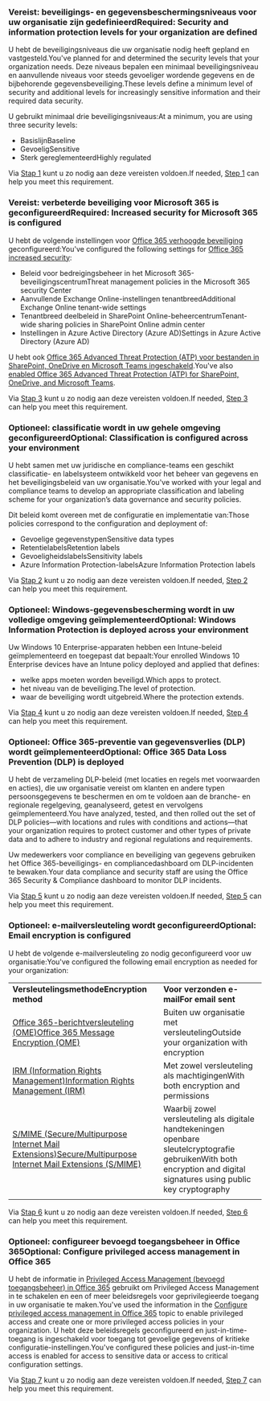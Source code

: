 <a name="crit-infoprotect-step1"></a>
### <a name="required-security-and-information-protection-levels-for-your-organization-are-defined"></a><span data-ttu-id="c8696-101">Vereist: beveiligings- en gegevensbeschermingsniveaus voor uw organisatie zijn gedefinieerd</span><span class="sxs-lookup"><span data-stu-id="c8696-101">Required: Security and information protection levels for your organization are defined</span></span>

<span data-ttu-id="c8696-102">U hebt de beveiligingsniveaus die uw organisatie nodig heeft gepland en vastgesteld.</span><span class="sxs-lookup"><span data-stu-id="c8696-102">You've planned for and determined the security levels that your organization needs.</span></span> <span data-ttu-id="c8696-103">Deze niveaus bepalen een minimaal beveiligingsniveau en aanvullende niveaus voor steeds gevoeliger wordende gegevens en de bijbehorende gegevensbeveiliging.</span><span class="sxs-lookup"><span data-stu-id="c8696-103">These levels define a minimum level of security and additional levels for increasingly sensitive information and their required data security.</span></span>

<span data-ttu-id="c8696-104">U gebruikt minimaal drie beveiligingsniveaus:</span><span class="sxs-lookup"><span data-stu-id="c8696-104">At a minimum, you are using three security levels:</span></span>

- <span data-ttu-id="c8696-105">Basislijn</span><span class="sxs-lookup"><span data-stu-id="c8696-105">Baseline</span></span>
- <span data-ttu-id="c8696-106">Gevoelig</span><span class="sxs-lookup"><span data-stu-id="c8696-106">Sensitive</span></span>
- <span data-ttu-id="c8696-107">Sterk gereglementeerd</span><span class="sxs-lookup"><span data-stu-id="c8696-107">Highly regulated</span></span>

<span data-ttu-id="c8696-108">Via [Stap 1](../infoprotect-define-sec-infoprotect-levels.md) kunt u zo nodig aan deze vereisten voldoen.</span><span class="sxs-lookup"><span data-stu-id="c8696-108">If needed, [Step 1](../infoprotect-define-sec-infoprotect-levels.md) can help you meet this requirement.</span></span> 

<a name="crit-infoprotect-step3"></a>
### <a name="required-increased-security-for-microsoft-365-is-configured"></a><span data-ttu-id="c8696-109">Vereist: verbeterde beveiliging voor Microsoft 365 is geconfigureerd</span><span class="sxs-lookup"><span data-stu-id="c8696-109">Required: Increased security for Microsoft 365 is configured</span></span>

<span data-ttu-id="c8696-110">U hebt de volgende instellingen voor [Office 365 verhoogde beveiliging](https://docs.microsoft.com/office365/securitycompliance/tenant-wide-setup-for-increased-security) geconfigureerd:</span><span class="sxs-lookup"><span data-stu-id="c8696-110">You've configured the following settings for [Office 365 increased security](https://docs.microsoft.com/office365/securitycompliance/tenant-wide-setup-for-increased-security):</span></span>

- <span data-ttu-id="c8696-111">Beleid voor bedreigingsbeheer in het Microsoft 365-beveiligingscentrum</span><span class="sxs-lookup"><span data-stu-id="c8696-111">Threat management policies in the Microsoft 365 security Center</span></span>
- <span data-ttu-id="c8696-112">Aanvullende Exchange Online-instellingen tenantbreed</span><span class="sxs-lookup"><span data-stu-id="c8696-112">Additional Exchange Online tenant-wide settings</span></span>
- <span data-ttu-id="c8696-113">Tenantbreed deelbeleid in SharePoint Online-beheercentrum</span><span class="sxs-lookup"><span data-stu-id="c8696-113">Tenant-wide sharing policies in SharePoint Online admin center</span></span>
- <span data-ttu-id="c8696-114">Instellingen in Azure Active Directory (Azure AD)</span><span class="sxs-lookup"><span data-stu-id="c8696-114">Settings in Azure Active Directory (Azure AD)</span></span>

<span data-ttu-id="c8696-115">U hebt ook [Office 365 Advanced Threat Protection (ATP) voor bestanden in SharePoint, OneDrive en Microsoft Teams ingeschakeld](https://docs.microsoft.com/office365/securitycompliance/turn-on-atp-for-spo-odb-and-teams).</span><span class="sxs-lookup"><span data-stu-id="c8696-115">You've also [enabled Office 365 Advanced Threat Protection (ATP) for SharePoint, OneDrive, and Microsoft Teams](https://docs.microsoft.com/office365/securitycompliance/turn-on-atp-for-spo-odb-and-teams).</span></span>

<span data-ttu-id="c8696-116">Via [Stap 3](../infoprotect-configure-increased-security-office-365.md) kunt u zo nodig aan deze vereisten voldoen.</span><span class="sxs-lookup"><span data-stu-id="c8696-116">If needed, [Step 3](../infoprotect-configure-increased-security-office-365.md) can help you meet this requirement.</span></span> 

<a name="crit-infoprotect-step2"></a>
### <a name="optional-classification-is-configured-across-your-environment"></a><span data-ttu-id="c8696-117">Optioneel: classificatie wordt in uw gehele omgeving geconfigureerd</span><span class="sxs-lookup"><span data-stu-id="c8696-117">Optional: Classification is configured across your environment</span></span>

<span data-ttu-id="c8696-118">U hebt samen met uw juridische en compliance-teams een geschikt classificatie- en labelsysteem ontwikkeld voor het beheer van gegevens en het beveiligingsbeleid van uw organisatie.</span><span class="sxs-lookup"><span data-stu-id="c8696-118">You've worked with your legal and compliance teams to develop an appropriate classification and labeling scheme for your organization’s data governance and security policies.</span></span> 

<span data-ttu-id="c8696-119">Dit beleid komt overeen met de configuratie en implementatie van:</span><span class="sxs-lookup"><span data-stu-id="c8696-119">Those policies correspond to the configuration and deployment of:</span></span>

- <span data-ttu-id="c8696-120">Gevoelige gegevenstypen</span><span class="sxs-lookup"><span data-stu-id="c8696-120">Sensitive data types</span></span>
- <span data-ttu-id="c8696-121">Retentielabels</span><span class="sxs-lookup"><span data-stu-id="c8696-121">Retention labels</span></span>
- <span data-ttu-id="c8696-122">Gevoeligheidslabels</span><span class="sxs-lookup"><span data-stu-id="c8696-122">Sensitivity labels</span></span>
- <span data-ttu-id="c8696-123">Azure Information Protection-labels</span><span class="sxs-lookup"><span data-stu-id="c8696-123">Azure Information Protection labels</span></span>

<span data-ttu-id="c8696-124">Via [Stap 2](../infoprotect-configure-classification.md) kunt u zo nodig aan deze vereisten voldoen.</span><span class="sxs-lookup"><span data-stu-id="c8696-124">If needed, [Step 2](../infoprotect-configure-classification.md) can help you meet this requirement.</span></span> 


<a name="crit-infoprotect-step4"></a>
### <a name="optional-windows-information-protection-is-deployed-across-your-environment"></a><span data-ttu-id="c8696-125">Optioneel: Windows-gegevensbescherming wordt in uw volledige omgeving geïmplementeerd</span><span class="sxs-lookup"><span data-stu-id="c8696-125">Optional: Windows Information Protection is deployed across your environment</span></span>

<span data-ttu-id="c8696-126">Uw Windows 10 Enterprise-apparaten hebben een Intune-beleid geïmplementeerd en toegepast dat bepaalt:</span><span class="sxs-lookup"><span data-stu-id="c8696-126">Your enrolled Windows 10 Enterprise devices have an Intune policy deployed and applied that defines:</span></span>

- <span data-ttu-id="c8696-127">welke apps moeten worden beveiligd.</span><span class="sxs-lookup"><span data-stu-id="c8696-127">Which apps to protect.</span></span>
- <span data-ttu-id="c8696-128">het niveau van de beveiliging.</span><span class="sxs-lookup"><span data-stu-id="c8696-128">The level of protection.</span></span>
- <span data-ttu-id="c8696-129">waar de beveiliging wordt uitgebreid.</span><span class="sxs-lookup"><span data-stu-id="c8696-129">Where the protection extends.</span></span>

<span data-ttu-id="c8696-130">Via [Stap 4](../infoprotect-deploy-windows-information-protection.md) kunt u zo nodig aan deze vereisten voldoen.</span><span class="sxs-lookup"><span data-stu-id="c8696-130">If needed, [Step 4](../infoprotect-deploy-windows-information-protection.md) can help you meet this requirement.</span></span> 

<a name="crit-infoprotect-step5"></a>
### <a name="optional-office-365-data-loss-prevention-dlp-is-deployed"></a><span data-ttu-id="c8696-131">Optioneel: Office 365-preventie van gegevensverlies (DLP) wordt geïmplementeerd</span><span class="sxs-lookup"><span data-stu-id="c8696-131">Optional: Office 365 Data Loss Prevention (DLP) is deployed</span></span>

<span data-ttu-id="c8696-132">U hebt de verzameling DLP-beleid (met locaties en regels met voorwaarden en acties), die uw organisatie vereist om klanten en andere typen persoonsgegevens te beschermen en om te voldoen aan de branche- en regionale regelgeving, geanalyseerd, getest en vervolgens geïmplementeerd.</span><span class="sxs-lookup"><span data-stu-id="c8696-132">You have analyzed, tested, and then rolled out the set of DLP policies—with locations and rules with conditions and actions—that your organization requires to protect customer and other types of private data and to adhere to industry and regional regulations and requirements.</span></span>

<span data-ttu-id="c8696-133">Uw medewerkers voor compliance en beveiliging van gegevens gebruiken het Office 365-beveiligings- en compliancedashboard om DLP-incidenten te bewaken.</span><span class="sxs-lookup"><span data-stu-id="c8696-133">Your data compliance and security staff are using the Office 365 Security & Compliance dashboard to monitor DLP incidents.</span></span>

<span data-ttu-id="c8696-134">Via [Stap 5](../infoprotect-data-loss-prevention.md) kunt u zo nodig aan deze vereisten voldoen.</span><span class="sxs-lookup"><span data-stu-id="c8696-134">If needed, [Step 5](../infoprotect-data-loss-prevention.md) can help you meet this requirement.</span></span> 

<a name="crit-infoprotect-step6"></a>
### <a name="optional-email-encryption-is-configured"></a><span data-ttu-id="c8696-135">Optioneel: e-mailversleuteling wordt geconfigureerd</span><span class="sxs-lookup"><span data-stu-id="c8696-135">Optional: Email encryption is configured</span></span>

<span data-ttu-id="c8696-136">U hebt de volgende e-mailversleuteling zo nodig geconfigureerd voor uw organisatie:</span><span class="sxs-lookup"><span data-stu-id="c8696-136">You've configured the following email encryption as needed for your organization:</span></span>

|||
|:-------|:-----|
| <span data-ttu-id="c8696-137">**Versleutelingsmethode**</span><span class="sxs-lookup"><span data-stu-id="c8696-137">**Encryption method**</span></span> | <span data-ttu-id="c8696-138">**Voor verzonden e-mail**</span><span class="sxs-lookup"><span data-stu-id="c8696-138">**For email sent**</span></span> |
| [<span data-ttu-id="c8696-139">Office 365-berichtversleuteling (OME)</span><span class="sxs-lookup"><span data-stu-id="c8696-139">Office 365 Message Encryption (OME)</span></span>](https://docs.microsoft.com/Office365/SecurityCompliance/ome)  | <span data-ttu-id="c8696-140">Buiten uw organisatie met versleuteling</span><span class="sxs-lookup"><span data-stu-id="c8696-140">Outside your organization with encryption</span></span> |
| [<span data-ttu-id="c8696-141">IRM (Information Rights Management)</span><span class="sxs-lookup"><span data-stu-id="c8696-141">Information Rights Management (IRM)</span></span>](https://docs.microsoft.com/office365/SecurityCompliance/information-rights-management-in-exchange-online) | <span data-ttu-id="c8696-142">Met zowel versleuteling als machtigingen</span><span class="sxs-lookup"><span data-stu-id="c8696-142">With both encryption and permissions</span></span> |
| [<span data-ttu-id="c8696-143">S/MIME (Secure/Multipurpose Internet Mail Extensions)</span><span class="sxs-lookup"><span data-stu-id="c8696-143">Secure/Multipurpose Internet Mail Extensions (S/MIME)</span></span>](https://docs.microsoft.com/Exchange/policy-and-compliance/smime) | <span data-ttu-id="c8696-144">Waarbij zowel versleuteling als digitale handtekeningen openbare sleutelcryptografie gebruiken</span><span class="sxs-lookup"><span data-stu-id="c8696-144">With both encryption and digital signatures using public key cryptography</span></span> |
|||

<span data-ttu-id="c8696-145">Via [Stap 6](../infoprotect-email-encryption.md) kunt u zo nodig aan deze vereisten voldoen.</span><span class="sxs-lookup"><span data-stu-id="c8696-145">If needed, [Step 6](../infoprotect-email-encryption.md) can help you meet this requirement.</span></span>

<a name="crit-infoprotect-step7"></a>
### <a name="optional-configure-privileged-access-management-in-office-365"></a><span data-ttu-id="c8696-146">Optioneel: configureer bevoegd toegangsbeheer in Office 365</span><span class="sxs-lookup"><span data-stu-id="c8696-146">Optional: Configure privileged access management in Office 365</span></span>

<span data-ttu-id="c8696-147">U hebt de informatie in [Privileged Access Management (bevoegd toegangsbeheer) in Office 365](https://docs.microsoft.com/office365/securitycompliance/privileged-access-management-configuration) gebruikt om Privileged Access Management in te schakelen en een of meer beleidsregels voor geprivilegieerde toegang in uw organisatie te maken.</span><span class="sxs-lookup"><span data-stu-id="c8696-147">You've used the information in the [Configure privileged access management in Office 365](https://docs.microsoft.com/office365/securitycompliance/privileged-access-management-configuration) topic to enable privileged access and create one or more privileged access policies in your organization.</span></span> <span data-ttu-id="c8696-148">U hebt deze beleidsregels geconfigureerd en just-in-time-toegang is ingeschakeld voor toegang tot gevoelige gegevens of kritieke configuratie-instellingen.</span><span class="sxs-lookup"><span data-stu-id="c8696-148">You've configured these policies and just-in-time access is enabled for access to sensitive data or access to critical configuration settings.</span></span>

<span data-ttu-id="c8696-149">Via [Stap 7](../infoprotect-configure-privileged-access-management.md) kunt u zo nodig aan deze vereisten voldoen.</span><span class="sxs-lookup"><span data-stu-id="c8696-149">If needed, [Step 7](../infoprotect-configure-privileged-access-management.md) can help you meet this requirement.</span></span> 
